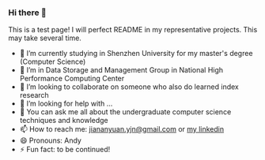 ### Hi there 👋

<!-- This is a test page! I will perfect README in my representative projects. This may take several time.

- 🔭 I’m currently working on Leanrned Index for Data Storage
- 🌱 I’m currently learning ...
- 👯 I’m looking to collaborate on ...
- 🤔 I’m looking for help with ...
- 💬 Ask me about ...
- 📫 How to reach me: jiananyuan.yjn@gmail.com
- 😄 Pronouns: Andy
- ⚡ Fun fact: to be continued! -->

This is a test page! I will perfect README in my representative projects. This may take several time.

- 🔭 I’m currently studying in Shenzhen University for my master's degree (Computer Science)
- 🌱 I’m in Data Storage and Management Group in National High Performance Computing Center
- 👯 I’m looking to collaborate on someone who also do learned index research
- 🤔 I’m looking for help with ...
- 💬 You can ask me all about the undergraduate computer science techniques and knowledge
- 📫 How to reach me: jiananyuan.yjn@gmail.com or [my linkedin](https://www.linkedin.com/in/jianan-yuan-3aa545198)
- 😄 Pronouns: Andy
- ⚡ Fun fact: to be continued!

